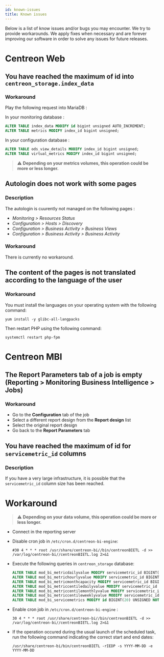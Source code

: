 ```yaml
---
id: known-issues
title: Known issues
---
```


Below is a list of know issues and/or bugs you may encounter.
We try to provide workarounds. We apply fixes when
necessary and are forever improving our software in order to solve any
issues for future releases.

# Centreon Web

## You have reached the maximum of id into `centreon_storage.index_data`

### Workaround

Play the following request into MariaDB :

In your monitoring database :
```sql
ALTER TABLE index_data MODIFY id bigint unsigned AUTO_INCREMENT;
ALTER TABLE metrics MODIFY index_id bigint unsigned;
```

In your configuration database :
```sql
ALTER TABLE ods_view_details MODIFY index_id bigint unsigned;
ALTER TABLE virtual_metrics MODIFY index_id bigint unsigned;
```

> :warning: **Depending on your metrics volumes, this operation could be more or less longer.**


## Autologin does not work with some pages

### Description

The autologin is cuurently not managed on the following pages :
* *Monitoring > Resources Status*
* *Configuration > Hosts > Discovery*
* *Configuration > Business Activity > Business Views*
* *Configuration > Business Activity > Business Activity*

### Workaround

There is currently no workaround.


## The content of the pages is not translated according to the language of the user

### Workaround

You must install the languages on your operating system with the following command:
```shell
yum install -y glibc-all-langpacks
```

Then restart PHP using the following command:
```shell
systemctl restart php-fpm
```


# Centreon MBI

## The **Report Parameters** tab of a job is empty (**Reporting > Monitoring Business Intelligence > Jobs**)

### Workaround

* Go to the **Configuration** tab of the job
* Select a different report design from the **Report design** list
* Select the original report design
* Go back to the **Report Parameters** tab


## You have reached the maximum of id for `servicemetric_id` columns

### Description

If you have a very large infrastructure, it is possible that the `servicemetric_id` column size has been reached.

# Workaround

> :warning: **Depending on your data volume, this operation could be more or less longer.**

* Connect in the reporting server
* Disable cron job in `/etc/cron.d/centreon-bi-engine`:

    ```shell
    #30 4 * * * root /usr/share/centreon-bi//bin/centreonBIETL -d >> /var/log/centreon-bi//centreonBIETL.log 2>&1
    ```

* Execute the following queries in `centreon_storage` database:

    ```sql
    ALTER TABLE mod_bi_metricdailyvalue MODIFY servicemetric_id BIGINT(20) UNSIGNED NOT NULL;
    ALTER TABLE mod_bi_metrichourlyvalue MODIFY servicemetric_id BIGINT(20) UNSIGNED NOT NULL;
    ALTER TABLE mod_bi_metricmonthcapacity MODIFY servicemetric_id BIGINT(20) UNSIGNED NOT NULL;
    ALTER TABLE mod_bi_metriccentiledailyvalue MODIFY servicemetric_id BIGINT(20) UNSIGNED NOT NULL;
    ALTER TABLE mod_bi_metriccentilemonthlyvalue MODIFY servicemetric_id BIGINT(20) UNSIGNED NOT NULL;
    ALTER TABLE mod_bi_metriccentileweeklyvalue MODIFY servicemetric_id BIGINT(20) UNSIGNED NOT NULL;
    ALTER TABLE mod_bi_servicemetrics MODIFY id BIGINT(20) UNSIGNED NOT NULL AUTO_INCREMENT;
    ```

* Enable cron job in `/etc/cron.d/centreon-bi-engine` :

    ```shell
    30 4 * * * root /usr/share/centreon-bi//bin/centreonBIETL -d >> /var/log/centreon-bi//centreonBIETL.log 2>&1
    ```

* If the operation occured during the usual launch of the scheduled task, run the following command indicating the correct start and end dates:

    ```shell
    /usr/share/centreon-bi/bin/centreonBIETL -rIEDP -s YYYY-MM-DD -e YYYY-MM-DD
    ```
